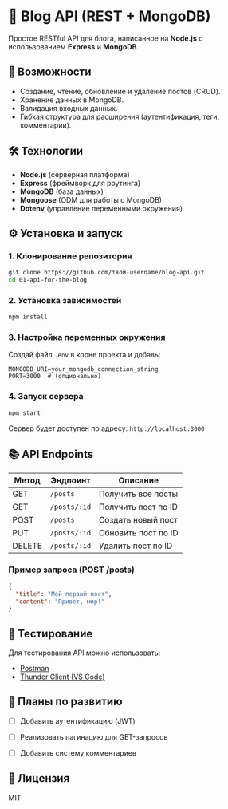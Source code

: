 
# **📝 Blog API (REST + MongoDB)**  

Простое RESTful API для блога, написанное на **Node.js** с использованием **Express** и **MongoDB**.  

## **🚀 Возможности**  
- Создание, чтение, обновление и удаление постов (CRUD).  
- Хранение данных в MongoDB.  
- Валидация входных данных.  
- Гибкая структура для расширения (аутентификация, теги, комментарии).  

## **🛠 Технологии**  
- **Node.js** (серверная платформа)  
- **Express** (фреймворк для роутинга)  
- **MongoDB** (база данных)  
- **Mongoose** (ODM для работы с MongoDB)  
- **Dotenv** (управление переменными окружения)  

## **⚙️ Установка и запуск**  

### **1. Клонирование репозитория**  
```bash
git clone https://github.com/твой-username/blog-api.git
cd 01-api-for-the-blog
```  

### **2. Установка зависимостей**  
```bash
npm install
```  

### **3. Настройка переменных окружения**  
Создай файл `.env` в корне проекта и добавь:  
```env
MONGODB_URI=your_mongodb_connection_string
PORT=3000  # (опционально)
```  

### **4. Запуск сервера**  
```bash
npm start
```  
Сервер будет доступен по адресу: `http://localhost:3000`  

## **📚 API Endpoints**  

| Метод | Эндпоинт         | Описание                     |
|-------|------------------|-----------------------------|
| GET   | `/posts`         | Получить все посты          |
| GET   | `/posts/:id`     | Получить пост по ID         |
| POST  | `/posts`         | Создать новый пост          |
| PUT   | `/posts/:id`     | Обновить пост по ID         |
| DELETE| `/posts/:id`     | Удалить пост по ID          |

### **Пример запроса (POST /posts)**  
```json
{
  "title": "Мой первый пост",
  "content": "Привет, мир!"
}
```  

## **🔧 Тестирование**  
Для тестирования API можно использовать:  
- [Postman](https://www.postman.com/)  
- [Thunder Client (VS Code)](https://www.thunderclient.com/)  

## **📌 Планы по развитию**  
- [ ] Добавить аутентификацию (JWT)  
- [ ] Реализовать пагинацию для GET-запросов  
- [ ] Добавить систему комментариев  
 

## **📜 Лицензия**  
MIT  



